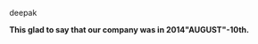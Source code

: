 deepak
<html>
<head>
<title>
"HELLO VIKVICKY'S"
</title>
</head>
<body>
<p><b>This glad to say that our company was in 2014"AUGUST"-10th.</b></p>
</body>
</html>
